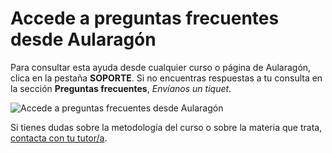 # Accede a preguntas frecuentes desde Aularagón

Para consultar esta ayuda desde cualquier curso o página de Aularagón, clica en la pestaña **SOPORTE**. Si no encuentras respuestas a tu consulta en la sección **Preguntas frecuentes**, *Envíanos un tiquet*.

![Accede a preguntas frecuentes desde Aularagón](accede-faq.gif)

Si tienes dudas sobre la metodología del curso o sobre la materia que trata, [contacta con tu tutor/a](como-contactar-con-el-tutor).